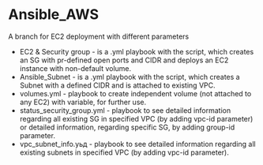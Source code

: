 # Ansible_AWS
A branch for EC2 deployment with different parameters

- EC2 & Security group - is a .yml playbook with the script, which creates an SG with pr-defined open ports and CIDR and deploys an EC2 instance with non-default volume.
- Ansible_Subnet - is a .yml playbook with the script, which creates a Subnet with a defined CIDR and is attached to existing VPC.
- volumes.yml - playbook to create independent volume (not attached to any EC2) with variable, for further use.
- status_security_group.yml -  playbook to see detailed information regarding all existing SG in specified VPC (by adding vpc-id parameter) or detailed information, regarding specific SG, by adding group-id parameter.
- vpc_subnet_info.yьд - playbook to see detailed information regarding all existing subnets in specified VPC (by adding vpc-id parameter).
